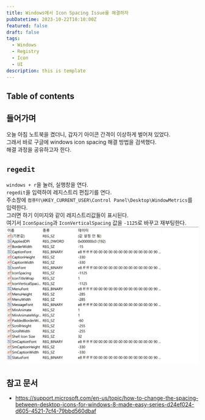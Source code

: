 ```yaml
---
title: Windows에서 Icon Spacing Issue를 해결하자
pubDatetime: 2023-10-22T10:10:00Z
featured: false
draft: false
tags:
  - Windows
  - Registry
  - Icon
  - UI
description: this is template
---
```


## Table of contents

## 들어가며

오늘 아침 노트북을 켰더니, 갑자기 아이콘 간격이 이상하게 벌어져 있었다.  
그래서 바로 구글에 windows icon spacing 해결 방법을 검색했다.  
해결 과정을 공유하고자 한다.

## `regedit`

`windows + r`을 눌러, 실행창을 연다.  
`regedit`을 입력하여 레지스트리 편집기를 연다.  
주소창에 `컴퓨터\HKEY_CURRENT_USER\Control Panel\Desktop\WindowMetrics`를 입력한다.  
그러면 하기 이미지와 같이 레지스트리값들이 표시된다.  
여기서 `IconSpacing`과 `IconVerticalSpacing` 값을 `-1125`로 바꾸고 재부팅한다.  
![](/src/assets/image/resolve-icon-spacing-issue-on-windows-1697952811442.jpeg)

## 참고 문서

- <https://support.microsoft.com/en-us/topic/how-to-change-the-spacing-between-desktop-icons-for-windows-8-made-easy-series-d24ef024-d605-4521-7cf4-79bbd560dbaf>
